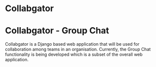 # Collabgator

<html>
  <body>
    <h1> Collabgator - Group Chat </h1>
  </body>
  </html>

Collabgator is a Django based web application that will be used for collaboration among teams in an organisation.
Currently, the Group Chat functionality is being developed which is a subset of the overall web application.
